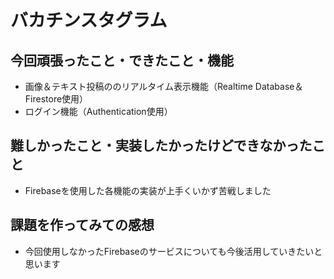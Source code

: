 # バカチンスタグラム

## 今回頑張ったこと・できたこと・機能
- 画像＆テキスト投稿ののリアルタイム表示機能（Realtime Database＆Firestore使用）
- ログイン機能（Authentication使用）

## 難しかったこと・実装したかったけどできなかったこと
- Firebaseを使用した各機能の実装が上手くいかず苦戦しました

## 課題を作ってみての感想
- 今回使用しなかったFirebaseのサービスについても今後活用していきたいと思います